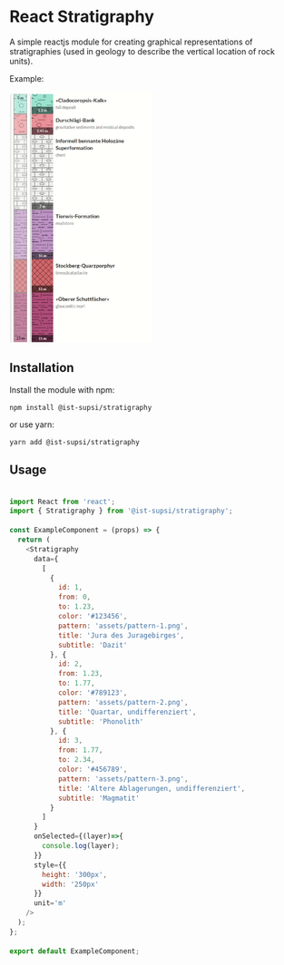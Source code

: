 # React Stratigraphy

A simple reactjs module for creating graphical representations of stratigraphies (used in geology to describe the vertical location of rock units).

Example:

<img src="assets/screenshot.gif" alt="Printscreen" width="250px">

## Installation

Install the module with npm:

```
npm install @ist-supsi/stratigraphy
```

or use yarn:

```
yarn add @ist-supsi/stratigraphy
```

## Usage

```javascript

import React from 'react';
import { Stratigraphy } from '@ist-supsi/stratigraphy';

const ExampleComponent = (props) => {
  return (
    <Stratigraphy
      data={
        [
          {
            id: 1,
            from: 0,
            to: 1.23,
            color: '#123456',
            pattern: 'assets/pattern-1.png',
            title: 'Jura des Juragebirges',
            subtitle: 'Dazit'
          }, {
            id: 2,
            from: 1.23,
            to: 1.77,
            color: '#789123',
            pattern: 'assets/pattern-2.png',
            title: 'Quartar, undifferenziert',
            subtitle: 'Phonolith'
          }, {
            id: 3,
            from: 1.77,
            to: 2.34,
            color: '#456789',
            pattern: 'assets/pattern-3.png',
            title: 'Altere Ablagerungen, undifferenziert',
            subtitle: 'Magmatit'
          }
        ]
      }
      onSelected={(layer)=>{
        console.log(layer);
      }}
      style={{
        height: '300px',
        width: '250px'
      }}
      unit='m'
    />
  );
};

export default ExampleComponent;

```




